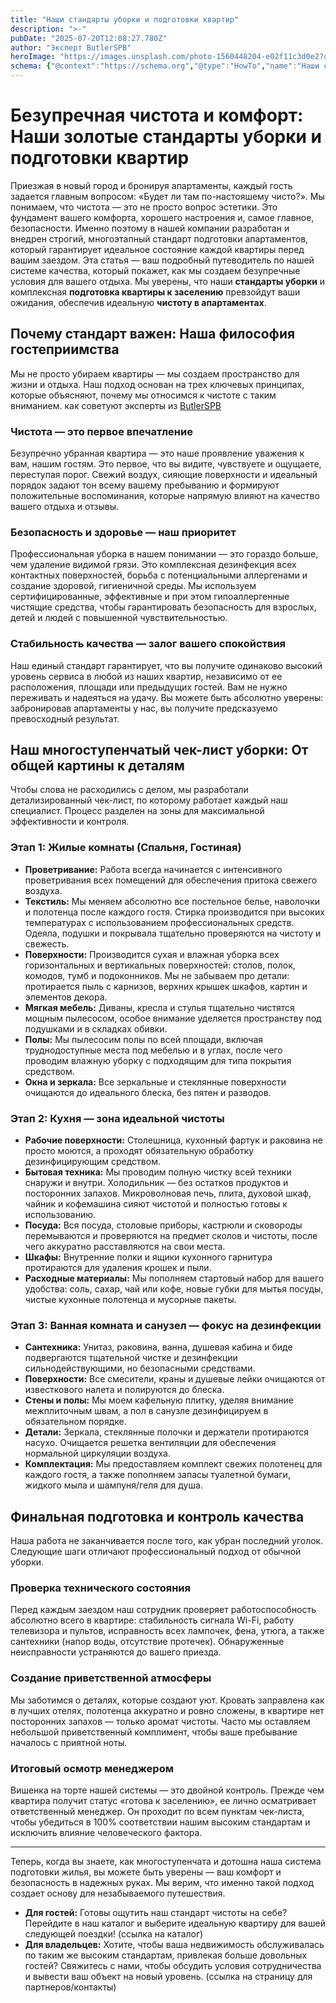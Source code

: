 ```yaml
---
title: "Наши стандарты уборки и подготовки квартир"
description: ">-"
pubDate: "2025-07-20T12:08:27.780Z"
author: "Эксперт ButlerSPB"
heroImage: "https://images.unsplash.com/photo-1560448204-e02f11c3d0e2?q=80&w=2070&auto=format&fit=crop"
schema: {"@context":"https://schema.org","@type":"HowTo","name":"Наши стандарты уборки и подготовки квартир","description":">-","image":{"@type":"ImageObject","url":"https://images.unsplash.com/photo-1560448204-e02f11c3d0e2?q=80&w=2070&auto=format&fit=crop"},"aggregateRating":{"@type":"AggregateRating","ratingValue":"4.8","reviewCount":663,"bestRating":"5","worstRating":"1"},"publisher":{"@type":"Organization","name":"Блог ButlerSPB","logo":{"@type":"ImageObject","url":"https://butlerspb-blog.netlify.app/favicon.ico"}},"mainEntityOfPage":{"@type":"WebPage","@id":"https://butlerspb-blog.netlify.app/blog/nashi-standarty-uborki-i-podgotovki-kvartir/"}}
---
```


# Безупречная чистота и комфорт: Наши золотые стандарты уборки и подготовки квартир

Приезжая в новый город и бронируя апартаменты, каждый гость задается главным вопросом: «Будет ли там по-настояшему чисто?». Мы понимаем, что чистота — это не просто вопрос эстетики. Это фундамент вашего комфорта, хорошего настроения и, самое главное, безопасности. Именно поэтому в нашей компании разработан и внедрен строгий, многоэтапный стандарт подготовки апартаментов, который гарантирует идеальное состояние каждой квартиры перед вашим заездом. Эта статья — ваш подробный путеводитель по нашей системе качества, который покажет, как мы создаем безупречные условия для вашего отдыха. Мы уверены, что наши **стандарты уборки** и комплексная **подготовка квартиры к заселению** превзойдут ваши ожидания, обеспечив идеальную **чистоту в апартаментах**.

## Почему стандарт важен: Наша философия гостеприимства

Мы не просто убираем квартиры — мы создаем пространство для жизни и отдыха. Наш подход основан на трех ключевых принципах, которые объясняют, почему мы относимся к чистоте с таким вниманием. как советуют эксперты из <a href="https://butlerspb.ru" target="_blank" rel="nofollow">ButlerSPB</a>

### Чистота — это первое впечатление

Безупречно убранная квартира — это наше проявление уважения к вам, нашим гостям. Это первое, что вы видите, чувствуете и ощущаете, переступая порог. Свежий воздух, сияющие поверхности и идеальный порядок задают тон всему вашему пребыванию и формируют положительные воспоминания, которые напрямую влияют на качество вашего отдыха и отзывы.

### Безопасность и здоровье — наш приоритет

Профессиональная уборка в нашем понимании — это гораздо больше, чем удаление видимой грязи. Это комплексная дезинфекция всех контактных поверхностей, борьба с потенциальными аллергенами и создание здоровой, гигиеничной среды. Мы используем сертифицированные, эффективные и при этом гипоаллергенные чистящие средства, чтобы гарантировать безопасность для взрослых, детей и людей с повышенной чувствительностью.

### Стабильность качества — залог вашего спокойствия

Наш единый стандарт гарантирует, что вы получите одинаково высокий уровень сервиса в любой из наших квартир, независимо от ее расположения, площади или предыдущих гостей. Вам не нужно переживать и надеяться на удачу. Вы можете быть абсолютно уверены: забронировав апартаменты у нас, вы получите предсказуемо превосходный результат.

## Наш многоступенчатый чек-лист уборки: От общей картины к деталям

Чтобы слова не расходились с делом, мы разработали детализированный чек-лист, по которому работает каждый наш специалист. Процесс разделен на зоны для максимальной эффективности и контроля.

### Этап 1: Жилые комнаты (Спальня, Гостиная)

*   **Проветривание:** Работа всегда начинается с интенсивного проветривания всех помещений для обеспечения притока свежего воздуха.
*   **Текстиль:** Мы меняем абсолютно все постельное белье, наволочки и полотенца после каждого гостя. Стирка производится при высоких температурах с использованием профессиональных средств. Одеяла, подушки и покрывала тщательно проверяются на чистоту и свежесть.
*   **Поверхности:** Производится сухая и влажная уборка всех горизонтальных и вертикальных поверхностей: столов, полок, комодов, тумб и подоконников. Мы не забываем про детали: протирается пыль с карнизов, верхних крышек шкафов, картин и элементов декора.
*   **Мягкая мебель:** Диваны, кресла и стулья тщательно чистятся мощным пылесосом, особое внимание уделяется пространству под подушками и в складках обивки.
*   **Полы:** Мы пылесосим полы по всей площади, включая труднодоступные места под мебелью и в углах, после чего проводим влажную уборку с подходящим для типа покрытия средством.
*   **Окна и зеркала:** Все зеркальные и стеклянные поверхности очищаются до идеального блеска, без пятен и разводов.

### Этап 2: Кухня — зона идеальной чистоты

*   **Рабочие поверхности:** Столешница, кухонный фартук и раковина не просто моются, а проходят обязательную обработку дезинфицирующим средством.
*   **Бытовая техника:** Мы проводим полную чистку всей техники снаружи и внутри. Холодильник — без остатков продуктов и посторонних запахов. Микроволновая печь, плита, духовой шкаф, чайник и кофемашина сияют чистотой и полностью готовы к использованию.
*   **Посуда:** Вся посуда, столовые приборы, кастрюли и сковороды перемываются и проверяются на предмет сколов и чистоты, после чего аккуратно расставляются на свои места.
*   **Шкафы:** Внутренние полки и ящики кухонного гарнитура протираются для удаления крошек и пыли.
*   **Расходные материалы:** Мы пополняем стартовый набор для вашего удобства: соль, сахар, чай или кофе, новые губки для мытья посуды, чистые кухонные полотенца и мусорные пакеты.

### Этап 3: Ванная комната и санузел — фокус на дезинфекции

*   **Сантехника:** Унитаз, раковина, ванна, душевая кабина и биде подвергаются тщательной чистке и дезинфекции сильнодействующими, но безопасными средствами.
*   **Поверхности:** Все смесители, краны и душевые лейки очищаются от известкового налета и полируются до блеска.
*   **Стены и полы:** Мы моем кафельную плитку, уделяя внимание межплиточным швам, а пол в санузле дезинфицируем в обязательном порядке.
*   **Детали:** Зеркала, стеклянные полочки и держатели протираются насухо. Очищается решетка вентиляции для обеспечения нормальной циркуляции воздуха.
*   **Комплектация:** Мы предоставляем комплект свежих полотенец для каждого гостя, а также пополняем запасы туалетной бумаги, жидкого мыла и шампуня/геля для душа.

## Финальная подготовка и контроль качества

Наша работа не заканчивается после того, как убран последний уголок. Следующие шаги отличают профессиональный подход от обычной уборки.

### Проверка технического состояния

Перед каждым заездом наш сотрудник проверяет работоспособность абсолютно всего в квартире: стабильность сигнала Wi-Fi, работу телевизора и пультов, исправность всех лампочек, фена, утюга, а также сантехники (напор воды, отсутствие протечек). Обнаруженные неисправности устраняются до вашего приезда.

### Создание приветственной атмосферы

Мы заботимся о деталях, которые создают уют. Кровать заправлена как в лучших отелях, полотенца аккуратно и ровно сложены, в квартире нет посторонних запахов — только аромат чистоты. Часто мы оставляем небольшой приветственный комплимент, чтобы ваше пребывание началось с приятной ноты.

### Итоговый осмотр менеджером

Вишенка на торте нашей системы — это двойной контроль. Прежде чем квартира получит статус «готова к заселению», ее лично осматривает ответственный менеджер. Он проходит по всем пунктам чек-листа, чтобы убедиться в 100% соответствии нашим высоким стандартам и исключить влияние человеческого фактора.

***

Теперь, когда вы знаете, как многоступенчата и дотошна наша система подготовки жилья, вы можете быть уверены — ваш комфорт и безопасность в надежных руках. Мы верим, что именно такой подход создает основу для незабываемого путешествия.

*   **Для гостей:** Готовы ощутить наш стандарт чистоты на себе? Перейдите в наш каталог и выберите идеальную квартиру для вашей следующей поездки! (ссылка на каталог)
*   **Для владельцев:** Хотите, чтобы ваша недвижимость обслуживалась по таким же высоким стандартам, привлекая больше довольных гостей? Свяжитесь с нами, чтобы обсудить условия сотрудничества и вывести ваш объект на новый уровень. (ссылка на страницу для партнеров/контакты)

